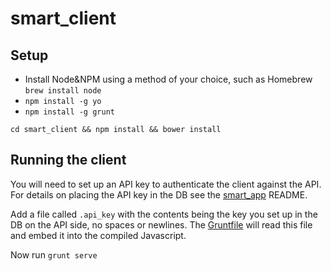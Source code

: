 smart_client
==============

Setup
-----

* Install Node&NPM using a method of your choice, such as Homebrew ```brew install node```
* ```npm install -g yo```
* ```npm install -g grunt```

```cd smart_client && npm install && bower install```

Running the client
------------------

You will need to set up an API key to authenticate the client against the API. For details on placing the API key in the DB see the [smart_app](https://github.com/TheProductWorks/smart_app) README.

Add a file called ```.api_key``` with the contents being the key you set up in the DB on the API side, no spaces or newlines. The [Gruntfile](https://github.com/TheProductWorks/smart_client/blob/master/Gruntfile.js#L246) will read this file and embed it into the compiled Javascript.

Now run ```grunt serve```
